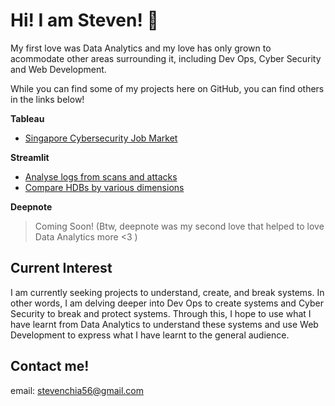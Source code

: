 # Hi! I am Steven! 👋

My first love was Data Analytics and my love has only grown to acommodate other areas surrounding it, including Dev Ops, Cyber Security and Web Development. 

While you can find some of my projects here on GitHub, you can find others in the links below!

**Tableau**
- [Singapore Cybersecurity Job Market](https://public.tableau.com/app/profile/steven.chia/viz/SingaporeCybersecurityJobMarket/SingaporeCybersecurityJobMarket)

**Streamlit**
- [Analyse logs from scans and attacks](https://share.streamlit.io/poimgs/soc_checker/sample/app/app.py)
- [Compare HDBs by various dimensions](https://share.streamlit.io/poimgs/perspectives-on-singapore-housing-prices/streamlit/streamlit_dashboard_2/streamlit_app.py)

**Deepnote**
> Coming Soon! (Btw, deepnote was my second love that helped to love Data Analytics more <3 )

## Current Interest

I am currently seeking projects to understand, create, and break systems. 
In other words, I am delving deeper into Dev Ops to create systems and Cyber Security to break and protect systems. 
Through this, I hope to use what I have learnt from Data Analytics to understand these systems and use Web Development to express what I have learnt to the general audience.

## Contact me!

email: stevenchia56@gmail.com
